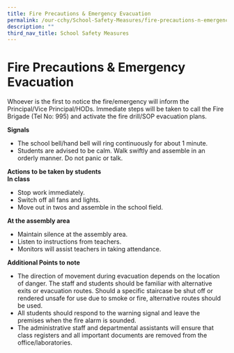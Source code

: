 ```yaml
---
title: Fire Precautions & Emergency Evacuation
permalink: /our-cchy/School-Safety-Measures/fire-precautions-n-emergency-evacuation
description: ""
third_nav_title: School Safety Measures
---
```

Fire Precautions & Emergency Evacuation
=======================================

Whoever is the first to notice the fire/emergency will inform the Principal/Vice Principal/HODs. Immediate steps will be taken to call the Fire Brigade (Tel No: 995) and activate the fire drill/SOP evacuation plans.

  

  

**Signals**
*   The school bell/hand bell will ring continuously for about 1 minute.
*   Students are advised to be calm. Walk swiftly and assemble in an orderly manner. Do not panic or talk.

**Actions to be taken by students**  
**In class**

*   Stop work immediately.
*   Switch off all fans and lights.
*   Move out in twos and assemble in the school field.

**At the assembly area**

*   Maintain silence at the assembly area.
*   Listen to instructions from teachers.
*   Monitors will assist teachers in taking attendance.


**Additional Points to note**

*   The direction of movement during evacuation depends on the location of danger. The staff and students should be familiar with alternative exits or evacuation routes. Should a specific staircase be shut off or rendered unsafe for use due to smoke or fire, alternative routes should be used.
*   All students should respond to the warning signal and leave the premises when the fire alarm is sounded.
*   The administrative staff and departmental assistants will ensure that class registers and all important documents are removed from the office/laboratories.

